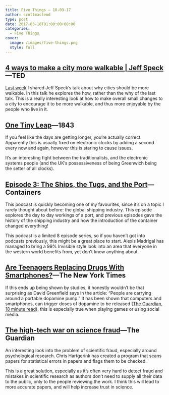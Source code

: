 ```yaml
---
title: Five Things – 18-03-17
author: scottmacleod
type: post
date: 2017-03-18T01:00:00+00:00
categories:
  - Five Things
cover:
  image: /images/five-things.png
  style: full
---
```

## [4 ways to make a city more walkable | Jeff Speck][1]—TED

[Last week][2]&nbsp;I shared Jeff Speck’s talk about why cities should be more walkable. In this talk he explores the how, rather than the why of the last talk. This is a really interesting look at how to make overall small changes to a city to encourage it to be more walkable, and thus more enjoyable by the people who live in it.

## [One Tiny Leap][3]—1843

If you feel like the days are getting longer, you&#8217;re actually correct. Apparently this is usually fixed on electronic clocks by adding a second every now and again, however this is staring to cause issues.

It’s an interesting fight between the traditionalists, and the electronic systems people (and the UK’s possessiveness of being Greenwich being the setter of all clocks).

## [Episode 3: The Ships, the Tugs, and the Port][4]—Containers

This podcast is quickly becoming one of my favourites, since it’s on a topic I rarely thought about before: the global shipping industry. This episode explores the day to day workings of a port, and previous episodes gave the history of the shipping industry and how the introduction of the container changed everything!

This podcast is a limited 8 episode series, so if you haven’t got into podcasts previously, this might be a great place to start. Alexis Madrigal has managed to bring a 99% Invisible style look into an area that everyone in the western world benefits from, yet don’t know anything about.

## [Are Teenagers Replacing Drugs With Smartphones?][5]—The New York Times

If this ends up being shown by studies, it honestly wouldn’t be that surprising as David Greenfield says in the article: “People are carrying around a portable dopamine pump.” It has been shown that computers and smartphones, can trigger doses of dopamine to be released ([The Guardian, 18 minute read][6]), this is especially true when playing games or using social media.

## [The high-tech war on science fraud][7]—The Guardian

An interesting look into the problem of scientific fraud, especially around psychological research. Chris Hartgerink has created a program that scans papers for statistical errors in papers and flags them to be checked.

This is a great solution, especially as it’s often very hard to detect fraud and mistakes in scientific research as authors don’t need to supply all their data to the public, only to the people reviewing the work. I think this will lead to more accurate papers, and will help increase trust in science.

 [1]: https://www.youtube.com/watch?v=6cL5Nud8d7w
 [2]: https://fivethings.email/past-editions/11-03-17
 [3]: https://www.1843magazine.com/features/one-tiny-leap
 [4]: https://medium.com/containers/episode-3-the-ships-the-tugs-and-the-port-7825956a7101#.5hgkaw49z
 [5]: https://www.nytimes.com/2017/03/13/health/teenagers-drugs-smartphones.html
 [6]: https://www.theguardian.com/technology/2017/feb/28/how-technology-gets-us-hooked
 [7]: https://www.theguardian.com/news/audio/2017/feb/27/the-hi-tech-war-on-science-podcast
